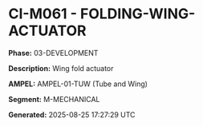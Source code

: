 # CI-M061 - FOLDING-WING-ACTUATOR

**Phase:** 03-DEVELOPMENT

**Description:** Wing fold actuator

**AMPEL:** AMPEL-01-TUW (Tube and Wing)

**Segment:** M-MECHANICAL

**Generated:** 2025-08-25 17:27:29 UTC
